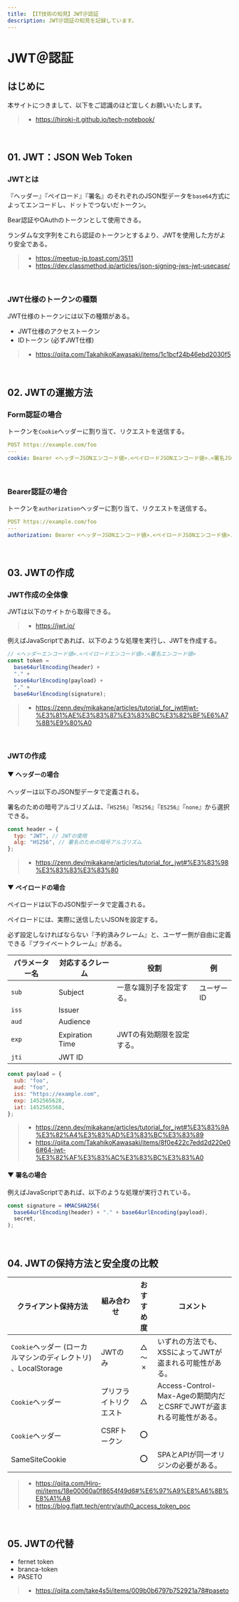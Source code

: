 ```yaml
---
title: 【IT技術の知見】JWT＠認証
description: JWT＠認証の知見を記録しています。
---
```


# JWT＠認証

## はじめに

本サイトにつきまして、以下をご認識のほど宜しくお願いいたします。

> - https://hiroki-it.github.io/tech-notebook/

<br>

## 01. JWT：JSON Web Token

### JWTとは

『ヘッダー』『ペイロード』『署名』のそれぞれのJSON型データを`base64`方式によってエンコードし、ドットでつないだトークン。

Bear認証やOAuthのトークンとして使用できる。

ランダムな文字列をこれら認証のトークンとするより、JWTを使用した方がより安全である。

> - https://meetup-jp.toast.com/3511
> - https://dev.classmethod.jp/articles/json-signing-jws-jwt-usecase/

<br>

### JWT仕様のトークンの種類

JWT仕様のトークンには以下の種類がある。

- JWT仕様のアクセストークン
- IDトークン (必ずJWT仕様)

> - https://qiita.com/TakahikoKawasaki/items/1c1bcf24b46ebd2030f5

<br>

## 02. JWTの運搬方法

### Form認証の場合

トークンを`Cookie`ヘッダーに割り当て、リクエストを送信する。

```yaml
POST https://example.com/foo
---
cookie: Bearer <ヘッダーJSONエンコード値>.<ペイロードJSONエンコード値>.<署名JSONエンコード値>
```

<br>

### Bearer認証の場合

トークンを`authorization`ヘッダーに割り当て、リクエストを送信する。

```yaml
POST https://example.com/foo
---
authorization: Bearer <ヘッダーJSONエンコード値>.<ペイロードJSONエンコード値>.<署名JSONエンコード値>
```

<br>

## 03. JWTの作成

### JWT作成の全体像

JWTは以下のサイトから取得できる。

> - https://jwt.io/

例えばJavaScriptであれば、以下のような処理を実行し、JWTを作成する。

```javascript
// <ヘッダーエンコード値>.<ペイロードエンコード値>.<署名エンコード値>
const token =
  base64urlEncoding(header) +
  "." +
  base64urlEncoding(payload) +
  "." +
  base64urlEncoding(signature);
```

> - https://zenn.dev/mikakane/articles/tutorial_for_jwt#jwt-%E3%81%AE%E3%83%87%E3%83%BC%E3%82%BF%E6%A7%8B%E9%80%A0

<br>

### JWTの作成

#### ▼ ヘッダーの場合

ヘッダーは以下のJSON型データで定義される。

署名のための暗号アルゴリズムは、『`HS256`』『`RS256`』『`ES256`』『`none`』から選択できる。

```javascript
const header = {
  typ: "JWT", // JWTの使用
  alg: "HS256", // 署名のための暗号アルゴリズム
};
```

> - https://zenn.dev/mikakane/articles/tutorial_for_jwt#%E3%83%98%E3%83%83%E3%83%80

#### ▼ ペイロードの場合

ペイロードは以下のJSON型データで定義される。

ペイロードには、実際に送信したいJSONを設定する。

必ず設定しなければならない『予約済みクレーム』と、ユーザー側が自由に定義できる『プライベートクレーム』がある。

| パラメーター名 | 対応するクレーム | 役割                      | 例         |
| -------------- | ---------------- | ------------------------- | ---------- |
| `sub`          | Subject          | 一意な識別子を設定する。  | ユーザーID |
| `iss`          | Issuer           |                           |            |
| `aud`          | Audience         |                           |            |
| `exp`          | Expiration Time  | JWTの有効期限を設定する。 |            |
| `jti`          | JWT ID           |                           |            |

```javascript
const payload = {
  sub: "foo",
  aud: "foo",
  iss: "https://example.com",
  exp: 1452565628,
  iat: 1452565568,
};
```

> - https://zenn.dev/mikakane/articles/tutorial_for_jwt#%E3%83%9A%E3%82%A4%E3%83%AD%E3%83%BC%E3%83%89
> - https://qiita.com/TakahikoKawasaki/items/8f0e422c7edd2d220e06#64-jwt-%E3%82%AF%E3%83%AC%E3%83%BC%E3%83%A0

#### ▼ 署名の場合

例えばJavaScriptであれば、以下のような処理が実行されている。

```javascript
const signature = HMACSHA256(
  base64urlEncoding(header) + "." + base64urlEncoding(payload),
  secret,
);
```

<br>

## 04. JWTの保持方法と安全度の比較

| クライアント保持方法                                           | 組み合わせ             | おすすめ度 | コメント                                                            |
| -------------------------------------------------------------- | ---------------------- | :--------: | ------------------------------------------------------------------- |
| `Cookie`ヘッダー (ローカルマシンのディレクトリ) 、LocalStorage | JWTのみ                |   △ 〜 ×   | いずれの方法でも、XSSによってJWTが盗まれる可能性がある。            |
| `Cookie`ヘッダー                                               | プリフライトリクエスト |     △      | Access-Control-Max-Ageの期間内だとCSRFでJWTが盗まれる可能性がある。 |
| `Cookie`ヘッダー                                               | CSRFトークン           |     ⭕     |                                                                     |
| SameSiteCookie                                                 |                        |     ⭕     | SPAとAPIが同一オリジンの必要がある。                                |

> - https://qiita.com/Hiro-mi/items/18e00060a0f8654f49d6#%E6%97%A9%E8%A6%8B%E8%A1%A8
> - https://blog.flatt.tech/entry/auth0_access_token_poc

<br>

## 05. JWTの代替

- fernet token
- branca-token
- PASETO

> - https://qiita.com/take4s5i/items/009b0b6797b752921a78#paseto

<br>
